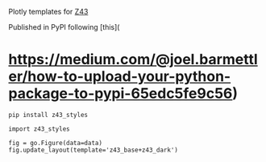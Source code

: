 Plotly templates for [Z43](www.z43.swiss)

Published in PyPI following [this](
# https://medium.com/@joel.barmettler/how-to-upload-your-python-package-to-pypi-65edc5fe9c56)

```
pip install z43_styles

import z43_styles

fig = go.Figure(data=data)
fig.update_layout(template='z43_base+z43_dark')
```
